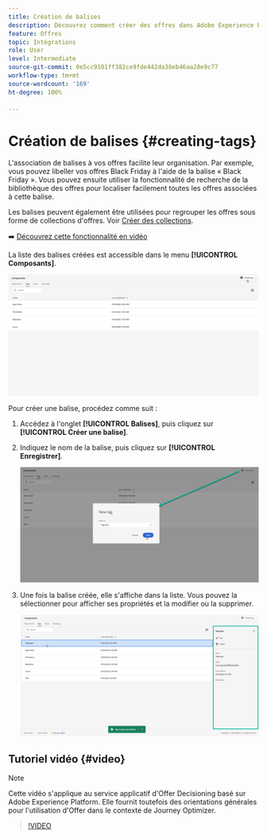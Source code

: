 ```yaml
---
title: Création de balises
description: Découvrez comment créer des offres dans Adobe Experience Platform.
feature: Offres
topic: Intégrations
role: User
level: Intermediate
source-git-commit: 0e5cc9101ff382ce9fde442da38eb46aa28e9c77
workflow-type: tm+mt
source-wordcount: '169'
ht-degree: 100%

---
```


# Création de balises {#creating-tags}

L&#39;association de balises à vos offres facilite leur organisation. Par exemple, vous pouvez libeller vos offres Black Friday à l&#39;aide de la balise « Black Friday ». Vous pouvez ensuite utiliser la fonctionnalité de recherche de la bibliothèque des offres pour localiser facilement toutes les offres associées à cette balise.

Les balises peuvent également être utilisées pour regrouper les offres sous forme de collections d&#39;offres. Voir [Créer des collections](../offer-library/creating-collections.md).

➡️ [Découvrez cette fonctionnalité en vidéo](#video)

La liste des balises créées est accessible dans le menu **[!UICONTROL Composants]**.

![](../../assets/tags_list.png)

Pour créer une balise, procédez comme suit :

1. Accédez à l&#39;onglet **[!UICONTROL Balises]**, puis cliquez sur **[!UICONTROL Créer une balise]**.

1. Indiquez le nom de la balise, puis cliquez sur **[!UICONTROL Enregistrer]**.

   ![](../../assets/tags_create.png)

1. Une fois la balise créée, elle s&#39;affiche dans la liste. Vous pouvez la sélectionner pour afficher ses propriétés et la modifier ou la supprimer.

   ![](../../assets/tags_created.png)

## Tutoriel vidéo {#video}

>[!NOTE]
>
>Cette vidéo s&#39;applique au service applicatif d&#39;Offer Decisioning basé sur Adobe Experience Platform. Elle fournit toutefois des orientations générales pour l&#39;utilisation d&#39;Offer dans le contexte de Journey Optimizer.

>[!VIDEO](https://video.tv.adobe.com/v/329374?quality=12)
